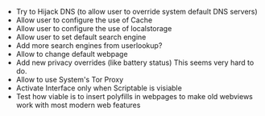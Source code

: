- Try to Hijack DNS (to allow user to override system default DNS servers)
- Allow user to configure the use of Cache
- Allow user to configure the use of localstorage
- Allow user to set default search engine
- Add more search engines from userlookup?
- Allow to change default webpage
- Add new privacy overrides (like battery status) This seems very hard to do.
- Allow to use System's Tor Proxy
- Activate Interface only when Scriptable is visiable
- Test how viable is to insert polyfills in webpages to make old webviews work with most modern web features
